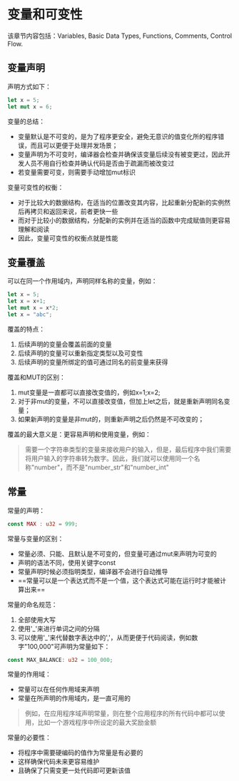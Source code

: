 # 变量和可变性

该章节内容包括：Variables, Basic Data Types, Functions, Comments, Control Flow.

## 变量声明

声明方式如下：
```rust
let x = 5;
let mut x = 6;
```

变量的总结：
- 变量默认是不可变的，是为了程序更安全，避免无意识的值变化所的程序错误，而且可以更便于处理并发场景；
- 变量声明为不可变时，编译器会检查并确保该变量后续没有被变更过，因此开发人员不用自行检查并确认代码是否由于疏漏而被改变过
- 若变量需要可变，则需要手动增加mut标识

变量可变性的权衡：
- 对于比较大的数据结构，在适当的位置改变其内容，比起重新分配新的实例然后再拷贝和返回来说，前者更快一些
- 而对于比较小的数据结构，分配新的实例并在适当的函数中完成赋值则更容易理解和阅读
- 因此，变量可变性的权衡点就是性能

## 变量覆盖

可以在同一个作用域内，声明同样名称的变量，例如：
```rust
let x = 5;
let x = x+1;
let mut x = x*2;
let x = "abc";
```

覆盖的特点：
1. 后续声明的变量会覆盖前面的变量
2. 后续声明的变量可以重新指定类型以及可变性
3. 后续声明的变量所绑定的值可通过同名的前变量来获得

覆盖和MUT的区别：
1. mut变量是一直都可以直接改变值的，例如x=1;x=2;
2. 对于非mut的变量，不可以直接改变值，但加上let之后，就是重新声明同名变量；
3. 如果新声明的变量是非mut的，则重新声明之后仍然是不可改变的；

覆盖的最大意义是：更容易声明和使用变量，例如：

> 需要一个字符串类型的变量来接收用户的输入，但是，最后程序中我们需要将用户输入的字符串转为数字。因此，我们就可以使用同一个名称"number"，而不是"number_str"和"number_int"

## 常量

常量的声明：
```rust
const MAX : u32 = 999;
```

常量与变量的区别：
- 常量必须、只能、且默认是不可变的，但变量可通过mut来声明为可变的
- 声明的语法不同，使用关键字const
- 常量声明时候必须指明类型，编译器不会进行自动推导
- ==常量可以是一个表达式而不是一个值，这个表达式可能在运行时才能被计算出来==

常量的命名规范：
1. 全部使用大写
2. 使用'_'来进行单词之间的分隔
3. 可以使用'_'来代替数字表达中的','，从而更便于代码阅读，例如数字"100,000"可声明为常量如下：
```rust
const MAX_BALANCE: u32 = 100_000;
```

常量的作用域：
- 常量可以在任何作用域来声明
- 常量在所声明的作用域内，是一直可用的
> 例如，在应用程序域声明常量，则在整个应用程序的所有代码中都可以使用，比如一个游戏程序中所设定的最大奖励金额

常量的必要性：
- 将程序中需要硬编码的值作为常量是有必要的
- 这样确保代码未来更容易维护
- 且确保了只需变更一处代码即可更新该值
